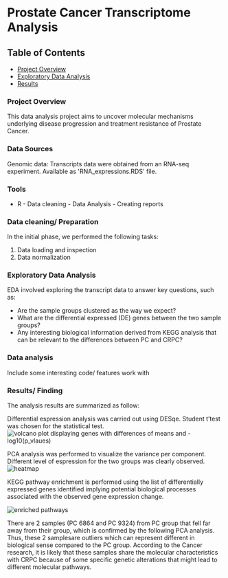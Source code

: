 # Prostate Cancer Transcriptome Analysis

## Table of Contents
- [Project Overview](#project-overview)
- [Exploratory Data Analysis](#exploratory-data-analysis)
- [Results](#results/-findings)

### Project Overview
This data analysis project aims to uncover molecular mechanisms underlying disease progression and treatment 
resistance of Prostate Cancer.

### Data Sources

Genomic data:  Transcripts data were obtained from an RNA-seq experiment. Available as 'RNA_expressions.RDS' file.

### Tools

- R - Data cleaning - Data Analysis - Creating reports

### Data cleaning/ Preparation

In the initial phase, we performed the following tasks:
1. Data loading and inspection
2. Data normalization

### Exploratory Data Analysis

EDA involved exploring the transcript data to answer key questions, such as:

- Are the sample groups clustered as the way we expect?
- What are the differential expressed (DE) genes between the two sample groups?
- Any interesting biological information derived from KEGG analysis that can be relevant to 
 the differences between PC and CRPC?

### Data analysis

Include some interesting code/ features work with

### Results/ Finding

The analysis results are summarized as follow:

Differential espression analysis was carried out using DESqe. Student t’test was chosen for the statistical
 test.
![volcano plot displaying genes with differences of means and -log10(p_vlaues)](https://github.com/chinguyen19/Bioinformatics-projects/assets/66997827/09b32518-6940-43a7-aeb5-7c1539f8887e)

PCA analysis was performed to visualize the variance per component. Different level of espression for the two groups was clearly observed. 
![heatmap](https://github.com/chinguyen19/Bioinformatics-projects/assets/66997827/767a7076-7397-4fb3-99ae-de200d4a85f2)

 KEGG pathway enrichment is performed using the list of differentially expressed genes identified implying potential biological processes
 associated with the observed gene expression change. 
 
![enriched pathways](https://github.com/chinguyen19/Bioinformatics-projects/assets/66997827/a41f7091-60a7-4b47-92eb-a01475de51d0)

There are 2 samples (PC 6864 and PC 9324) from PC group that fell far away from their group, which is confirmed by the following PCA analysis. Thus, these 2 samplesare outliers which can represent different in biological sense compared to the PC group. According to the Cancer research, it is likely that these samples share the molecular characteristics with CRPC because of some specific genetic alterations that might lead to different molecular pathways.
